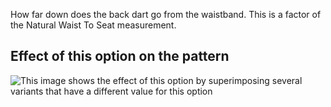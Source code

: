 How far down does the back dart go from the waistband.
This is a factor of the Natural Waist To Seat measurement.

## Effect of this option on the pattern

![This image shows the effect of this option by superimposing several variants that have a different value for this option](penelope\_backdartdepthfactor\_sample.svg "Effect of this option on the pattern")
